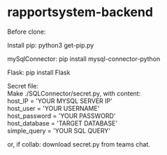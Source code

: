 # rapportsystem-backend

Before clone:

Install pip:
python3 get-pip.py

mySqlConnector:
pip install mysql-connector-python

Flask:
pip install Flask<br>

Secret file:<br>
Make ./SQLConnector/secret.py, with content:<br>
host_IP = 'YOUR MYSQL SERVER IP'<br>
host_user = 'YOUR USERNAME'<br>
host_password = 'YOUR PASSWORD'<br>
host_database = 'TARGET DATABASE'<br>
simple_query = 'YOUR SQL QUERY' <br>

or, if collab: download secret.py from teams chat.
